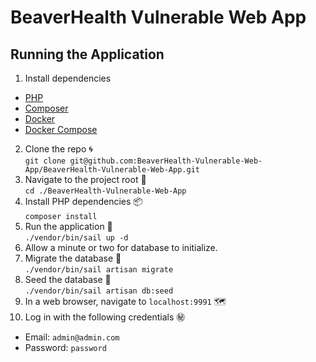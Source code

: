 # BeaverHealth Vulnerable Web App
## Running the Application
1. Install dependencies
- [PHP](https://www.php.net/manual/en/install.php)
- [Composer](https://getcomposer.org/doc/00-intro.md)
- [Docker](https://www.docker.com/get-started/)
- [Docker Compose](https://docs.docker.com/compose/install/)
2. Clone the repo 🌀   
  `git clone git@github.com:BeaverHealth-Vulnerable-Web-App/BeaverHealth-Vulnerable-Web-App.git`
3. Navigate to the project root 🫚  
  `cd ./BeaverHealth-Vulnerable-Web-App`
4. Install PHP dependencies 📦  
  `composer install`
5. Run the application 🏃  
  `./vendor/bin/sail up -d`
6. Allow a minute or two for database to initialize.
7. Migrate the database 🧳  
  `./vendor/bin/sail artisan migrate`
8. Seed the database 🌱  
  `./vendor/bin/sail artisan db:seed`
9. In a web browser, navigate to `localhost:9991` 🗺️  
10. Log in with the following credentials ㊙️  
  - Email: `admin@admin.com`
  - Password: `password`
